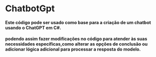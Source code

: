 # ChatbotGpt
 
#### Este código pode ser usado como base para a criação de um chatbot usando o ChatGPT em C#. 
#### podendo assim fazer modificações no código para atender às suas necessidades específicas,como alterar as opções de conclusão ou adicionar lógica adicional para processar a resposta do modelo.



